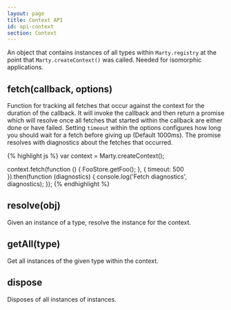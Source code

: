 ```yaml
---
layout: page
title: Context API
id: api-context
section: Context
---
```


An object that contains instances of all types within ``Marty.registry`` at the point that ``Marty.createContext()`` was called. Needed for isomorphic applications.

<h2 id="fetch">fetch(callback, options)</h2>

Function for tracking all fetches that occur against the context for the duration of the callback. It will invoke the callback and then return a promise which will resolve once all fetches that started within the callback are either done or have failed. Setting ``timeout`` within the options configures how long you should wait for a fetch before giving up (Default 1000ms). The promise resolves with diagnostics about the fetches that occurred.

{% highlight js %}
var context = Marty.createContext();

context.fetch(function () {
    FooStore.getFoo();
}, { timeout: 500 }).then(function (diagnostics) {
    console.log('Fetch diagnostics', diagnostics);
});
{% endhighlight %}

<h2 id="resolve">resolve(obj)</h2>

Given an instance of a type, resolve the instance for the context.

<h2 id="getAll">getAll(type)</h2>

Get all instances of the given type within the context.

<h2 id="dispose">dispose</h2>

Disposes of all instances of instances.
